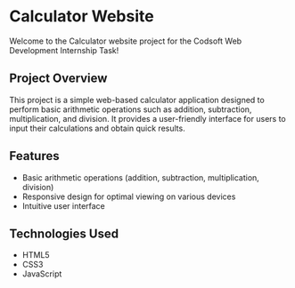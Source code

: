 # Calculator Website

Welcome to the Calculator website project for the Codsoft Web Development Internship Task!

## Project Overview

This project is a simple web-based calculator application designed to perform basic arithmetic operations such as addition, subtraction, multiplication, and division. It provides a user-friendly interface for users to input their calculations and obtain quick results.

## Features

- Basic arithmetic operations (addition, subtraction, multiplication, division)
- Responsive design for optimal viewing on various devices
- Intuitive user interface

## Technologies Used

- HTML5
- CSS3
- JavaScript

